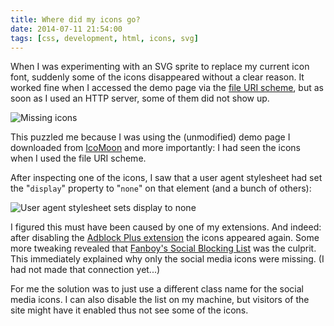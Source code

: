 ```yaml
---
title: Where did my icons go?
date: 2014-07-11 21:54:00
tags: [css, development, html, icons, svg]
---
```


When I was experimenting with an SVG sprite to replace my current icon
font, suddenly some of the icons disappeared without a clear
reason. It worked fine when I accessed the demo page via the
[file URI scheme](http://en.wikipedia.org/wiki/File_URI_scheme), but
as soon as I used an HTTP server, some of them did not show up.

![Missing icons](/images/icons-missing.png "Some of the icons are missing")

This puzzled me because I was using the (unmodified) demo page I
downloaded from [IcoMoon](http://icomoon.io/app) and more importantly:
I had seen the icons when I used the file URI scheme.

After inspecting one of the icons, I saw that a user agent stylesheet
had set the "`display`" property to "`none`" on that element (and a
bunch of others):

![User agent stylesheet sets display to none](/images/icons-missing-devtools.png "User agent stylesheet sets display to none")

I figured this must have been caused by one of my extensions. And
indeed: after disabling the
[Adblock Plus extension](https://adblockplus.org) the icons appeared
again. Some more tweaking revealed that
[Fanboy's Social Blocking List](https://easylist.adblockplus.org/en/#socialblocklist)
was the culprit. This immediately explained why only the social media
icons were missing. (I had not made that connection yet...)

For me the solution was to just use a different class name for the
social media icons. I can also disable the list on my machine, but
visitors of the site might have it enabled thus not see some of the
icons.
